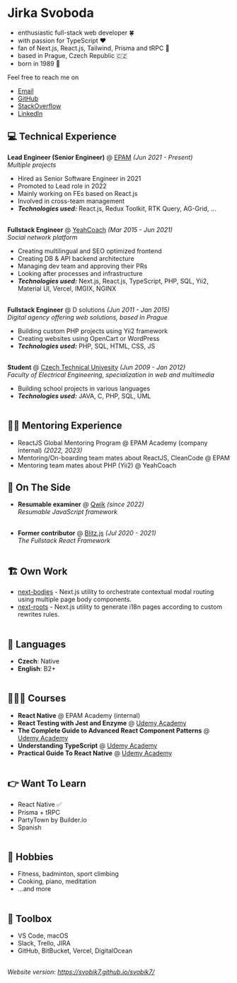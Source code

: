 # Jirka Svoboda

- enthusiastic full-stack web developer 🍀 
- with passion for TypeScript ❤️ 
- fan of Next.js, React.js, Tailwind, Prisma and tRPC 🚀 
- based in Prague, Czech Republic 🇨🇿
- born in 1989 🎂

Feel free to reach me on 
- [Email](mailto:svobik7@gmail.com)
- [GitHub](https://github.com/svobik7/)
- [StackOverflow](https://stackoverflow.com/users/4610318/jirka-svoboda)
- [LinkedIn](https://www.linkedin.com/in/svobik7)

<div style="page-break-after: always; visibility: hidden"></div>

## 💻 Technical Experience

**Lead Engineer (Senior Engineer)** @ [EPAM](https://www.epam.com/) _(Jun 2021 - Present)_ <br>
_Multiple projects_
  - Hired as Senior Software Engineer in 2021
  - Promoted to Lead role in 2022
  - Mainly working on FEs based on React.js
  - Involved in cross-team management
  - **_Technologies used:_** React.js, Redux Toolkit, RTK Query, AG-Grid, ...
<br><br>

**Fullstack Engineer** @ [YeahCoach](https://www.yeahcoach.com/) _(Mar 2015 - Jun 2021)_ <br>
_Social network platform_
  - Creating multilingual and SEO optimized frontend
  - Creating DB & API backend architecture
  - Managing dev team and approving their PRs
  - Looking after processes and infrastructure
  - **_Technologies used:_** Next.js, React.js, TypeScript, PHP, SQL, Yii2, Material UI, Vercel, IMGIX, NGINX
<br><br>

**Fullstack Engineer** @ D solutions _(Jun 2011 - Jan 2015)_ <br>
_Digital agency offering web solutions, based in Prague_
  - Building custom PHP projects using Yii2 framework
  - Creating websites using OpenCart or WordPress
  - **_Technologies used:_** PHP, SQL, HTML, CSS, JS
<br><br>

**Student** @ [Czech Technical Univesity](https://fel.cvut.cz/en/) _(Jun 2009 - Jan 2012)_ <br>
_Faculty of Electrical Engineering, specialization in web and multimedia_
  - Building school projects in various languages
  - **_Technologies used:_** JAVA, C, PHP, SQL, UML
<br><br>

<div style="page-break-after: always; visibility: hidden"></div>

## 👨‍🏫 Mentoring Experience

- ReactJS Global Mentoring Program @ EPAM Academy (company internal) _(2022, 2023)_
- Mentoring/On-boarding team mates about ReactJS, CleanCode @ EPAM
- Mentoring team mates about PHP (Yii2) @ YeahCoach

## 📌 On The Side

- **Resumable examiner** @ [Qwik](https://qwik.builder.io/) _(since 2022)_ <br>
_Resumable JavaScript framework_
<br><br>

- **Former contributor** @ [Blitz.js](https://github.com/blitz-js/blitz) _(Jul 2020 - 2021)_ <br>
_The Fullstack React Framework_
<br><br>

## 🏗️ Own Work
- [next-bodies](https://github.com/svobik7/next-bodies) - Next.js utility to orchestrate contextual modal routing using multiple page body components.
- [next-roots](https://github.com/svobik7/next-roots) - Next.js utility to generate i18n pages according to custom rewrites rules.
<br><br>

## 💬 Languages

- **Czech**: Native <br>
- **English**: B2+
<br><br>

## 👩🏼‍🎓 Courses

- **React Native** @ EPAM Academy (internal)
- **React Testing with Jest and Enzyme** @ [Udemy Academy](https://www.udemy.com/course/react-testing-with-jest-and-enzyme/)
- **The Complete Guide to Advanced React Component Patterns** @ [Udemy Academy](https://www.udemy.com/course/the-complete-guide-to-advanced-react-patterns/)
- **Understanding TypeScript** @ [Udemy Academy](https://www.udemy.com/course/understanding-typescript/)
- **Practical Guide To React Native** @ [Udemy Academy](https://www.udemy.com/course/react-native-the-practical-guide/)
<br><br>

## 👉 Want To Learn

- React Native ✅
- Prisma + tRPC
- PartyTown by Builder.io
- Spanish
<br><br>

## 🙂 Hobbies

- Fitness, badminton, sport climbing
- Cooking, piano, meditation
- ...and more
<br><br>

## 🧰 Toolbox

- VS Code, macOS
- Slack, Trello, JIRA
- GitHub, BitBucket, Vercel, DigitalOcean
<br><br>

_Website version: https://svobik7.github.io/svobik7/_

<!--
**svobik7/svobik7** is a ✨ _special_ ✨ repository because its `README.md` (this file) appears on your GitHub profile.

Here are some ideas to get you started:

- 🔭 I’m currently working on ...
- 🌱 I’m currently learning ...
- 👯 I’m looking to collaborate on ...
- 🤔 I’m looking for help with ...
- 💬 Ask me about ...
- 📫 How to reach me: ...
- 😄 Pronouns: ...
- ⚡ Fun fact: ...
-->
